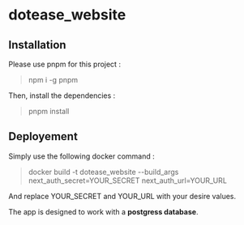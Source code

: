 # dotease_website

## Installation

Please use pnpm for this project :
> npm i -g pnpm

Then, install the dependencies :
> pnpm install


## Deployement

Simply use the following docker command :
> docker build -t dotease_website --build_args next_auth_secret=YOUR_SECRET next_auth_url=YOUR_URL

And replace YOUR_SECRET and YOUR_URL with your desire values.

The app is designed to work with a **postgress database**.
